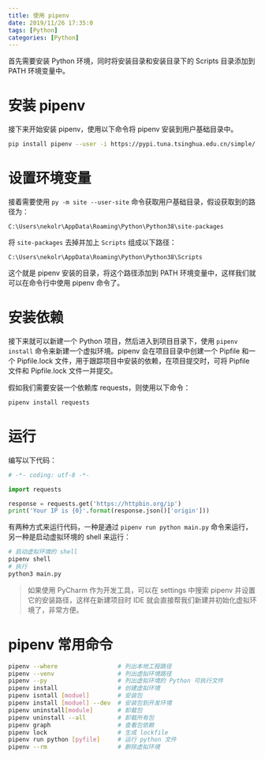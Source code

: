 ```yaml
---
title: 使用 pipenv
date: 2019/11/26 17:35:0
tags: [Python]
categories: [Python]
---
```


首先需要安装 Python 环境，同时将安装目录和安装目录下的 Scripts 目录添加到 PATH 环境变量中。

<!--more-->

# 安装 pipenv
接下来开始安装 pipenv，使用以下命令将 pipenv 安装到用户基础目录中。

```bash
pip install pipenv --user -i https://pypi.tuna.tsinghua.edu.cn/simple/
```

# 设置环境变量
接着需要使用 `py -m site --user-site` 命令获取用户基础目录，假设获取到的路径为：

```
C:\Users\nekolr\AppData\Roaming\Python\Python38\site-packages
```

将 `site-packages` 去掉并加上 `Scripts` 组成以下路径：

```
C:\Users\nekolr\AppData\Roaming\Python\Python38\Scripts
```

这个就是 pipenv 安装的目录，将这个路径添加到 PATH 环境变量中，这样我们就可以在命令行中使用 pipenv 命令了。

# 安装依赖
接下来就可以新建一个 Python 项目，然后进入到项目目录下，使用 `pipenv install` 命令来新建一个虚拟环境。pipenv 会在项目目录中创建一个 Pipfile 和一个 Pipfile.lock 文件，用于跟踪项目中安装的依赖，在项目提交时，可将 Pipfile 文件和 Pipfile.lock 文件一并提交。

假如我们需要安装一个依赖库 requests，则使用以下命令：

```bash
pipenv install requests
```

# 运行
编写以下代码：

```python
# -*- coding: utf-8 -*-

import requests

response = requests.get('https://httpbin.org/ip')
print('Your IP is {0}'.format(response.json()['origin']))

```

有两种方式来运行代码，一种是通过 `pipenv run python main.py` 命令来运行，另一种是启动虚拟环境的 shell 来运行：

```bash
# 启动虚拟环境的 shell
pipenv shell
# 执行
python3 main.py
```

> 如果使用 PyCharm 作为开发工具，可以在 settings 中搜索 pipenv 并设置它的安装路径，这样在新建项目时 IDE 就会直接帮我们新建并初始化虚拟环境了，非常方便。

# pipenv 常用命令
```bash
pipenv --where                 # 列出本地工程路径
pipenv --venv                  # 列出虚拟环境路径
pipenv --py                    # 列出虚拟环境的 Python 可执行文件
pipenv install                 # 创建虚拟环境
pipenv isntall [moduel]        # 安装包
pipenv install [moduel] --dev  # 安装包到开发环境
pipenv uninstall[module]       # 卸载包
pipenv uninstall --all         # 卸载所有包
pipenv graph                   # 查看包依赖
pipenv lock                    # 生成 lockfile
pipenv run python [pyfile]     # 运行 python 文件
pipenv --rm                    # 删除虚拟环境
```